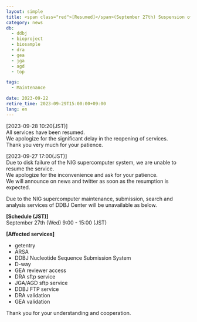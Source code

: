 ```yaml
---
layout: simple
title: <span class="red">[Resumed]</span>(September 27th) Suspension of DDBJ services due to NIG supercomputer maintenance
category: news
db:
  - ddbj
  - bioproject
  - biosample
  - dra
  - gea
  - jga
  - agd
  - top

tags:
  - Maintenance

date: 2023-09-22
retire_time: 2023-09-29T15:00:00+09:00
lang: en
---
```

<span class="red">[2023-09-28 10:20(JST)]</span>    
All services have been resumed.    
We apologize for the significant delay in the reopening of services.    
Thank you very much for your patience. 

<span class="red">[2023-09-27 17:00(JST)]</span>    
Due to disk failure of the NIG supercomputer system, we are unable to resume the service.     
We apologize for the inconvenience and ask for your patience.     
We will announce on news and twitter as soon as the resumption is expected.


Due to the NIG supercomputer maintenance, submission, search and analysis services of DDBJ Center will be unavailable as below.

**[Schedule (JST)]**    
September 27th (Wed) 9:00 - 15:00 (JST)    

**[Affected services]**    
* getentry
* ARSA
* DDBJ Nucleotide Sequence Submission System
* D-way
* GEA reviewer access
* DRA sftp service
* JGA/AGD sftp service
* DDBJ FTP service
* DRA validation
* GEA validation


Thank you for your understanding and cooperation.
